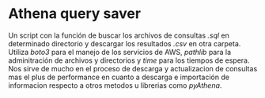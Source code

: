 # Athena query saver
Un script con la función de buscar los archivos de consultas _.sql_ en determinado directorio y descargar los resultados _.csv_ en otra carpeta.  
Utiliza _boto3_ para el manejo de los servicios de AWS, _pathlib_ para la adminitración de archivos y directorios y _time_ para los tiempos de espera.  
Nos sirve de mucho en el proceso de descarga y actualizacion de consultas mas el plus de performance en cuanto a descarga e importación de informacion respecto a otros metodos u librerias como _pyAthena_.
